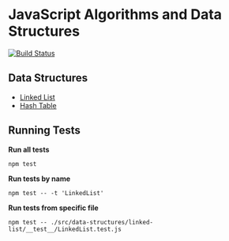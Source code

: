 # JavaScript Algorithms and Data Structures

[![Build Status](https://travis-ci.org/trekhleb/javascript-algorithms.svg?branch=master)](https://travis-ci.org/trekhleb/javascript-algorithms)

## Data Structures

- [Linked List](https://github.com/trekhleb/javascript-algorithms/tree/master/src/data-structures/linked-list)
- [Hash Table](https://github.com/trekhleb/javascript-algorithms/tree/master/src/data-structures/hash-table)

## Running Tests

**Run all tests**
```
npm test
```

**Run tests by name**
```
npm test -- -t 'LinkedList'
```

**Run tests from specific file**
```
npm test -- ./src/data-structures/linked-list/__test__/LinkedList.test.js
```
